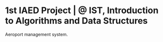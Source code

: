 # 1st IAED Project | @ IST, Introduction to Algorithms and Data Structures
Aeroport management system.
